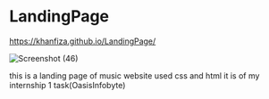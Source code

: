 # LandingPage
https://khanfiza.github.io/LandingPage/

![Screenshot (46)](https://github.com/khanfiza/LandingPage/assets/90319355/aa257d86-df66-4273-804d-95195e50f8dc)


this is a landing page of music website 
used css and html
it is of my internship 1 task(OasisInfobyte)
